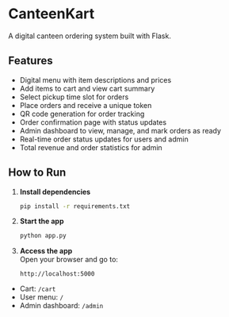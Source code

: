 # CanteenKart

A digital canteen ordering system built with Flask.

## Features

- Digital menu with item descriptions and prices
- Add items to cart and view cart summary
- Select pickup time slot for orders
- Place orders and receive a unique token
- QR code generation for order tracking
- Order confirmation page with status updates
- Admin dashboard to view, manage, and mark orders as ready
- Real-time order status updates for users and admin
- Total revenue and order statistics for admin

## How to Run

1. **Install dependencies**  

   ```sh
   pip install -r requirements.txt
   ```

2. **Start the app**  

   ```sh
   python app.py
   ```

3. **Access the app**  
   Open your browser and go to:  

   ```
   http://localhost:5000
   ```

- Cart: `/cart`
- User menu: `/`
- Admin dashboard: `/admin`

